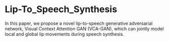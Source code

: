 # Lip-To_Speech_Synthesis
In this paper, we propose a novel lip-to-speech generative adversarial network, Visual Context Attention GAN (VCA-GAN), which can jointly model local and global lip movements during speech synthesis. 
